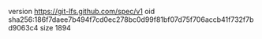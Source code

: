 version https://git-lfs.github.com/spec/v1
oid sha256:186f7daee7b494f7cd0ec278bc0d99f81bf07d75f706accb41f732f7bd9063c4
size 1894

